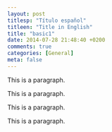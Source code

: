 ```yaml
---
layout: post
titlesp: "Título español"
titleen: "Title in English"
title: "basic1"
date: 2014-07-28 21:48:40 +0200
comments: true
categories: [General]
meta: false
---
```


<div class="English" >
    <p>This is a paragraph.</p>
    <p>This is a paragraph.</p>
    <p>This is a paragraph.</p>
    <p>This is a paragraph.</p>

</div> 
<div class="Spanish" style="display: none">
    <p>Esto es un párrafo.</p>
</div> 
